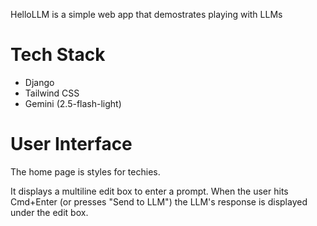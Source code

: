 HelloLLM is a simple web app that demostrates playing with LLMs

# Tech Stack

- Django
- Tailwind CSS
- Gemini (2.5-flash-light)

# User Interface

The home page is styles for techies.

It displays a multiline edit box to enter a prompt. When the user hits Cmd+Enter (or presses "Send to LLM") the LLM's response is displayed under the edit box.
